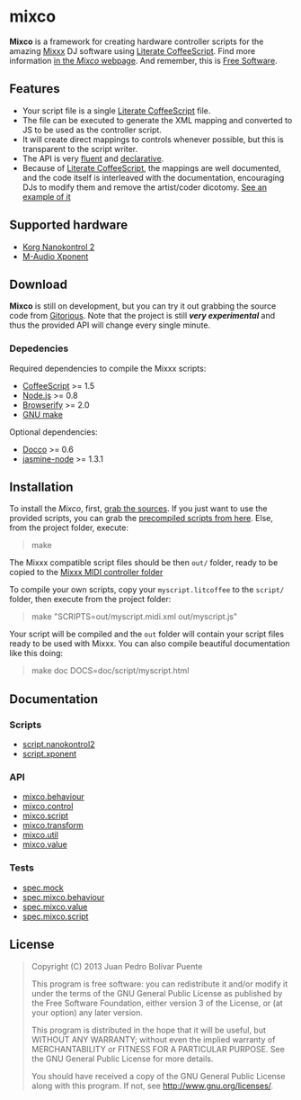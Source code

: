 mixco
=====

**Mixco** is a framework for creating hardware controller scripts for
the amazing [Mixxx][mixxx] DJ software using [Literate
CoffeeScript][lcs]. Find more information [in the *Mixco*
webpage][mixco]. And remember, this is [Free Software][gnu].

  [gnu]: http://www.gnu.org/philosophy/free-sw.html
  [mixxx]: http://www.mixxx.org
  [lcs]: http://coffeescript.org/#literate
  [mixco]: http://sinusoid.es/mixco


Features
--------

  * Your script file is a single [Literate CoffeeScript][lcs] file.
  * The file can be executed to generate the XML mapping and converted
    to JS to be used as the controller script.
  * It will create direct mappings to controls whenever possible, but
    this is transparent to the script writer.
  * The API is very [fluent][fluent] and
    [declarative][declarative].
  * Because of [Literate CoffeeScript][lcs], the mappings are well
    documented, and the code itself is interleaved with the
    documentation, encouraging DJs to modify them and remove the
    artist/coder dicotomy. [See an example of it][script.nanokontrol2]

  [declarative]: http://en.wikipedia.org/wiki/Declarative_programming
  [fluent]: http://en.wikipedia.org/wiki/Fluent_interface
  [lcs]: http://coffeescript.org/#literate
  [script.nanokontrol2]: script/nanokontrol2.html


Supported hardware
------------------

  - [Korg Nanokontrol 2][script.nanokontrol2]
  - [M-Audio Xponent][script.xponent]

  [script.nanokontrol2]: script/nanokontrol2.html
  [script.xponent]: script/xponent.html


Download
--------

**Mixco** is still on development, but you can try it out grabbing the
source code from [Gitorious][git]. Note that the project is still
***very experimental*** and thus the provided API will change every
single minute.

  [git]: https://gitorious.org/mixco

### Depedencies

Required dependencies to compile the Mixxx scripts:

  - [CoffeeScript](http://coffeescript.org/) >= 1.5
  - [Node.js](http://nodejs.org/) >= 0.8
  - [Browserify](http://browserify.org/) >= 2.0
  - [GNU make](http://www.gnu.org/software/make/)

Optional dependencies:

  - [Docco](http://jashkenas.github.io/docco/) >= 0.6
  - [jasmine-node](https://github.com/mhevery/jasmine-node) >= 1.3.1


Installation
------------

To install the *Mixco*, first, [grab the sources][git]. If you just
want to use the provided scripts, you can grab the [precompiled
scripts from here][precomp]. Else, from the project folder, execute:

> make

The Mixxx compatible script files should be then `out/` folder, ready
to be copied to the [Mixxx MIDI controller folder][mixxxmidi]

To compile your own scripts, copy your `myscript.litcoffee` to the
`script/` folder, then execute from the project folder:

> make "SCRIPTS=out/myscript.midi.xml out/myscript.js"

Your script will be compiled and the `out` folder will contain your
script files ready to be used with Mixxx.  You can also compile
beautiful documentation like this doing:

> make doc DOCS=doc/script/myscript.html

  [git]: https://gitorious.org/mixco
  [precomp]: https://gitorious.org/mixco/compiled
  [mixxxmidi]: http://www.mixxx.org/wiki/doku.php/midi_controller_mapping_file_format


Documentation
-------------

### Scripts

  * [script.nanokontrol2][script.nanokontrol2]
  * [script.xponent][script.xponent]

### API

  * [mixco.behaviour][mixco.behaviour]
  * [mixco.control][mixco.control]
  * [mixco.script][mixco.script]
  * [mixco.transform][mixco.transform]
  * [mixco.util][mixco.util]
  * [mixco.value][mixco.value]

### Tests

  * [spec.mock][spec.mock]
  * [spec.mixco.behaviour][spec.mixco.behaviour]
  * [spec.mixco.value][spec.mixco.value]
  * [spec.mixco.script][spec.mixco.script]

  [script.nanokontrol2]: script/nanokontrol2.htm
  [script.xponent]: script/xponent.html

  [mixco.script]: mixco/script.html
  [mixco.control]: mixco/control.html
  [mixco.behaviour]: mixco/behaviour.html
  [mixco.transform]: mixco/transform.html
  [mixco.util]: mixco/util.html
  [mixco.value]: mixco/value.html

  [spec.mock]: spec/mock.html
  [spec.mixco.behaviour]: spec/mixco/behaviour.spec.html
  [spec.mixco.value]: spec/mixco/value.spec.html
  [spec.mixco.script]: spec/mixco/script.spec.html


License
-------

>  Copyright (C) 2013 Juan Pedro Bolívar Puente
>
>  This program is free software: you can redistribute it and/or
>  modify it under the terms of the GNU General Public License as
>  published by the Free Software Foundation, either version 3 of the
>  License, or (at your option) any later version.
>
>  This program is distributed in the hope that it will be useful,
>  but WITHOUT ANY WARRANTY; without even the implied warranty of
>  MERCHANTABILITY or FITNESS FOR A PARTICULAR PURPOSE.  See the
>  GNU General Public License for more details.
>
>  You should have received a copy of the GNU General Public License
>  along with this program.  If not, see <http://www.gnu.org/licenses/>.
